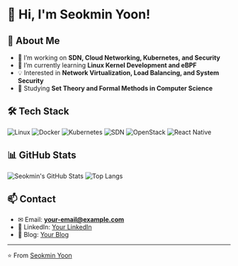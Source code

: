 # 👋 Hi, I'm Seokmin Yoon!

## 🚀 About Me
- 🔭 I’m working on **SDN, Cloud Networking, Kubernetes, and Security**
- 🌱 I’m currently learning **Linux Kernel Development and eBPF**
- 💡 Interested in **Network Virtualization, Load Balancing, and System Security**
- 📖 Studying **Set Theory and Formal Methods in Computer Science**

## 🛠️ Tech Stack
![Linux](https://img.shields.io/badge/Linux-FCC624?style=flat&logo=linux&logoColor=black)
![Docker](https://img.shields.io/badge/Docker-2496ED?style=flat&logo=docker&logoColor=white)
![Kubernetes](https://img.shields.io/badge/Kubernetes-326CE5?style=flat&logo=kubernetes&logoColor=white)
![SDN](https://img.shields.io/badge/SDN-FF6F00?style=flat&logo=openvswitch&logoColor=white)
![OpenStack](https://img.shields.io/badge/OpenStack-ED1944?style=flat&logo=openstack&logoColor=white)
![React Native](https://img.shields.io/badge/React_Native-61DAFB?style=flat&logo=react&logoColor=black)

## 📊 GitHub Stats
![Seokmin's GitHub Stats](https://github-readme-stats.vercel.app/api?username=seokminyoon&show_icons=true&theme=tokyonight)
![Top Langs](https://github-readme-stats.vercel.app/api/top-langs/?username=seokminyoon&layout=compact&theme=tokyonight)

## 📫 Contact
- ✉ Email: **your-email@example.com**
- 💼 LinkedIn: [Your LinkedIn](https://www.linkedin.com/in/yourprofile/)
- 📝 Blog: [Your Blog](https://yourblog.com)

---
⭐️ From [Seokmin Yoon](https://github.com/seokminyoon)
